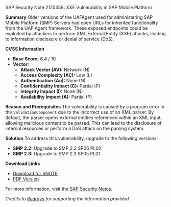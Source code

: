 SAP Security Note 2125358: XXE Vulnerability in SAP Mobile Platform

**Summary**
Older versions of the UAFAgent used for administering SAP Mobile Platform (SMP) Servers had open URLs for inherited functionality from the UAF Agent framework. These exposed endpoints could be exploited by attackers to perform XML External Entity (XXE) attacks, leading to information disclosure or denial of service (DoS).

**CVSS Information**
- **Base Score:** 6.4 / 10
- **Vector:** 
  - **Attack Vector (AV):** Network (N)
  - **Access Complexity (AC):** Low (L)
  - **Authentication (Au):** None (N)
  - **Confidentiality Impact (C):** Partial (P)
  - **Integrity Impact (I):** None (N)
  - **Availability Impact (A):** Partial (P)

**Reason and Prerequisites**
The vulnerability is caused by a program error in the `ValidationComponent` due to the incorrect use of an XML parser. By default, the parser opens external entities referenced within an XML input, allowing malicious content to be parsed. This can lead to the disclosure of internal resources or perform a DoS attack on the parsing system.

**Solution**
To address this vulnerability, upgrade to the following versions:
- **SMP 2.2:** Upgrade to SMP 2.2 SP06 PL02
- **SMP 2.3:** Upgrade to SMP 2.3 SP05 PL01

**Download Links**
- [Download for SNOTE](https://notesdownloads.sap.com/note/0040000018294672017)
- [PDF Version](https://userapps.support.sap.com/sap/support/sfm/notes/print/0002125358?language=en-US&token=09264C227DFFC7EED7E22CA3F621AD65)

For more information, visit the [SAP Security Notes](https://me.sap.com/).

*Credits to [Redrays](https://redrays.io) for supporting the information provided.*